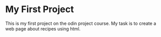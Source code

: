 # My First Project

This is my first project on the odin project course. My task is to create a web page about recipes using html.
